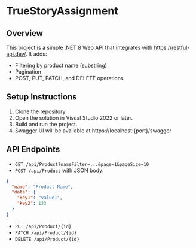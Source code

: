 # TrueStoryAssignment

## Overview
This project is a simple .NET 8 Web API that integrates with https://restful-api.dev/. It adds:
- Filtering by product name (substring)
- Pagination
- POST, PUT, PATCH, and DELETE operations

## Setup Instructions
1. Clone the repository.
2. Open the solution in Visual Studio 2022 or later.
3. Build and run the project.
4. Swagger UI will be available at https://localhost:{port}/swagger

## API Endpoints
- `GET /api/Product?nameFilter=...&page=1&pageSize=10`
- `POST /api/Product` with JSON body:
```json
{
  "name": "Product Name",
  "data": {
    "key1": "value1",
    "key2": 123
  }
}
```
- `PUT /api/Product/{id}`
- `PATCH /api/Product/{id}`
- `DELETE /api/Product/{id}`

